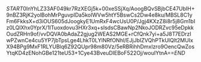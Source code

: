$START$0InYhLZ33AF049kr7RzXEGj5k+00xeSSjXq/AoogBQvSBjbCE47UbIH+9nBZ3RjK2yolBohMrPguvpIDa5koIWVw5htY5BswCs2Dw4e8ku/MBSL8C1yFm6FkksX+d3iOUS605dJoogkyE1UmRxF4wcUsU0P/Jgj4KXzZ8i8r5j8Gm1bIz0LQlXhx0YprX/1ITuoxdovu3HXr3xq+sIsdsCBawNp2NkoJODRZvc95eDpkkOudZRHn9of/vvDQVA0bAdaZ2gjug2WEAS2MGE+rCfQnk7yi+a5J8T7EDrzIwPZwnCe4cu5YP7jbTpsLge4LhkT0LYlNRfONhl/EJjJbIZVQhPTkUlQlt2MUIxX94BPg9MxF1RLYUBlq6Z92QUpr98m80Vz/5eRBRihhDmxlzro9OencQwZosYtqKD4zENohGBe121teU53+1Cye43BveuDIEBoF522Oj/wouIYtnA==$END$